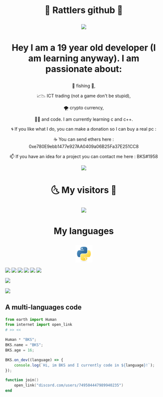 # <p align="center">🏮 Rattlers github 🏮</p>

<p align="center">
  <img src="https://i.pinimg.com/736x/07/18/ba/0718ba40484fd71786d8e655542d2f57.jpg" />
</p>

# <p align="center">Hey I am a 19 year old developer (I am learning anyway). I am passionate about:
</p>
<p align="center">🥊 fishing 💪,</p>
<p align="center">📈📉 ICT trading (not a game don't be stupid), </p>
<p align="center">🌪️ crypto currency,</p>
<p align="center">👨‍💻 and code. I am currently learning c and c++.</p>
<p align="center">🌀 If you like what I do, you can make a donation so I can buy a real pc : </p>
<p align="center">☕ You can send ethers here : 0xe780E9ebb1477e927AA0409a06B25Fa37E251CC8</p>
<p align="center">📫 If you have an idea for a project you can contact me here : BKS#1958</p>



<p align="center">
  <img src="https://pbs.twimg.com/media/EnLHDYBVgAQNLAt?format=jpg&name=large" />
</p>



# <p align="center">🌜 My visitors 🌛</p>
<p align="center">
  <img src="https://profile-counter.glitch.me/cbospy/count.svg" />
</p>




# <p align="center"> My languages </p>
<p align="center">
  <img src="https://github.com/devicons/devicon/blob/master/icons/python/python-original.svg" width="55"/>
</p>

![](https://github-readme-stats.vercel.app/api/pin/?username=heygdrg&repo=Ares&theme=midnight-purple&hide_border=true)
![](https://github-readme-stats.vercel.app/api/pin/?username=heygdrg&repo=Amnesia&theme=midnight-purple&hide_border=true)
![](https://github-readme-stats.vercel.app/api/pin/?username=heygdrg&repo=chaos&theme=midnight-purple&hide_border=true)
![](https://github-readme-stats.vercel.app/api/pin/?username=heygdrg&repo=Ghoul&theme=midnight-purple&hide_border=true)
![](https://github-readme-stats.vercel.app/api/pin/?username=heygdrg&repo=Omega&theme=midnight-purple&hide_border=true)
![](https://github-readme-stats.vercel.app/api/pin/?username=heygdrg&repo=Spyse&theme=midnight-purple&hide_border=true)

![](https://github-readme-stats.vercel.app/api?username=rattlers&theme=midnight-purple&hide_border=true&border_radius=0)

![](https://github-readme-stats.vercel.app/api/top-langs/?username=lactua&layout=compact&theme=midnight-purple)

## A multi-languages code

```python
from earth import Human
from internet import open_link
# >> <<
```
```c
Human * "BKS";
BKS.name = "BKS";
BKS.age = 16;
```
```js
BKS.on_dev((language) => {
    console.log(`Hi, im BKS and I currently code in ${language}!`);
});
```
```lua
function join()
    open_link("discord.com/users/749504447989940235")
end
```

